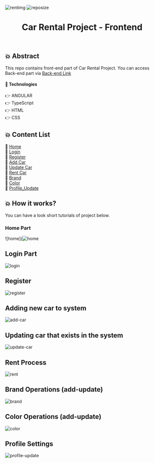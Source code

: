 ![rentimg](https://user-images.githubusercontent.com/75935753/114579711-cb94a800-9c86-11eb-8409-032973c690e5.jpg)
![reposize](https://img.shields.io/github/repo-size/yigitarpacioglu/CarRentalFrontend?color=success)

<h1 align="center"> Car Rental Project - Frontend </h1> 
<br>

## :collision: Abstract
This repo contains front-end part of Car Rental Project. You can access Back-end part via <a href="https://github.com/yigitarpacioglu/CarRentalBackend">Back-end Link</a> 

#### :wrench: Technologies
:point_right: ANGULAR <br>
:point_right: TypeScript <br>
:point_right: HTML <br>
:point_right: CSS <br>

## :collision: Content List 
:pushpin: [Home](#home) <br>
:pushpin: [Login](#login) <br>
:pushpin: [Register](#register) <br>
:pushpin: [Add Car](#add-car) <br>
:pushpin: [Update Car](#update-car) <br>
:pushpin: [Rent Car](#rent-car) <br>
:pushpin: [Brand](#brand) <br>
:pushpin: [Color](#color) <br>
:pushpin: [Profile_Update](#profile-update) <br>

## 💥 How it works?
You can have a look short tutorials of project below.

### Home Part
![home](![home](https://user-images.githubusercontent.com/75935753/114576450-d437af00-9c83-11eb-896b-78e9667838b2.gif)
<br>
## Login Part
![login](https://user-images.githubusercontent.com/75935753/114576455-d568dc00-9c83-11eb-8eed-f98c078ca491.gif)
<br>
## Register
![register](https://user-images.githubusercontent.com/75935753/114576475-da2d9000-9c83-11eb-9c47-17cff4433d7a.gif)
<br>
## Adding new car to system
![add-car](https://user-images.githubusercontent.com/75935753/114576499-e0237100-9c83-11eb-8fb5-cd20a6a5df01.gif)
<br>
## Updating car that exists in the system
![update-car](https://user-images.githubusercontent.com/75935753/114576508-e1549e00-9c83-11eb-8285-33572bcb001f.gif)
<br>
## Rent Process
![rent](https://user-images.githubusercontent.com/75935753/114576479-db5ebd00-9c83-11eb-86eb-1317aa380ea9.gif)
<br>
## Brand Operations (add-update)
![brand](https://user-images.githubusercontent.com/75935753/114576482-dc8fea00-9c83-11eb-9cf8-8627264da9ae.gif)
<br>
## Color Operations (add-update)
![color](https://user-images.githubusercontent.com/75935753/114576490-de59ad80-9c83-11eb-99ec-1a26c8aa708e.gif)
<br>
## Profile Settings
![profile-update](https://user-images.githubusercontent.com/75935753/114576516-e285cb00-9c83-11eb-9a4d-5c93cb28c7c6.gif)
<br>
